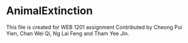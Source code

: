 # AnimalExtinction

This file is created for WEB 1201 assignment
Contributed by Cheong Pui Yien, Chan Wei Qi, Ng Lai Feng and Tham Yee Jin.
